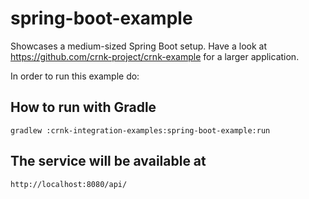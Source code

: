 # spring-boot-example

Showcases a medium-sized Spring Boot setup. Have a look at 
https://github.com/crnk-project/crnk-example for a larger application.

In order to run this example do:

## How to run with Gradle

	gradlew :crnk-integration-examples:spring-boot-example:run

## The service will be available at
 
 	http://localhost:8080/api/
